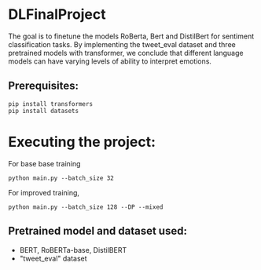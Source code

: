 # DLFinalProject
The goal is to finetune the models RoBerta, Bert and DistilBert for sentiment classification tasks. By implementing the tweet_eval dataset and three pretrained models with transformer, we conclude that different language models can have varying levels of ability to interpret emotions.

## Prerequisites:
```
pip install transformers
pip install datasets
```

# Executing the project:
For base base training
```
python main.py --batch_size 32
```
For improved training,
```
python main.py --batch_size 128 --DP --mixed
```


## Pretrained model and dataset used:
* BERT, RoBERTa-base, DistilBERT
* "tweet_eval" dataset
